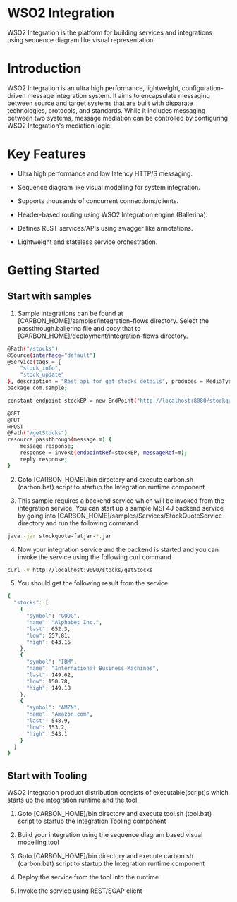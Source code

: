 # WSO2 Integration

WSO2 Integration is the platform for building services and integrations using sequence diagram like visual representation.

# Introduction

WSO2 Integration is an ultra high performance, lightweight, configuration-driven message integration system. It aims to encapsulate messaging between source and target systems that are built with disparate technologies, protocols, and standards. While it includes messaging between two systems, message mediation can be controlled by configuring WSO2 Integration's mediation logic.

# Key Features

* Ultra high performance and low latency  HTTP/S messaging.

* Sequence diagram like visual modelling for system integration.

* Supports thousands of concurrent connections/clients.

* Header-based routing using WSO2 Integration engine (Ballerina).

* Defines REST services/APIs using swagger like annotations.

* Lightweight and stateless service orchestration.


# Getting Started

## Start with samples

1) Sample integrations can be found at [CARBON_HOME]/samples/integration-flows directory. Select the passthrough.ballerina file and copy that to [CARBON_HOME]/deployment/integration-flows directory. 

```sh
@Path("/stocks")
@Source(interface="default")
@Service(tags = {
    "stock_info",
    "stock_update"
}, description = "Rest api for get stocks details", produces = MediaType.APPLICATION_JSON)
package com.sample;

constant endpoint stockEP = new EndPoint("http://localhost:8080/stockquote/all");

@GET
@PUT
@POST
@Path("/getStocks")
resource passthrough(message m) {
    message response;
    response = invoke(endpointRef=stockEP, messageRef=m);
    reply response;
}
```

2) Goto [CARBON_HOME]/bin directory and execute carbon.sh (carbon.bat) script to startup the Integration runtime component

3) This sample requires a backend service which will be invoked from the integration service. You can start up a sample MSF4J backend service by going into [CARBON_HOME]/samples/Services/StockQuoteService directory and run the following command
```sh
java -jar stockquote-fatjar-*.jar
```

4) Now your integration service and the backend is started and you can invoke the service using the following curl command
```sh
curl -v http://localhost:9090/stocks/getStocks
```

5) You should get the following result from the service
```sh
{
  "stocks": [
    {
      "symbol": "GOOG",
      "name": "Alphabet Inc.",
      "last": 652.3,
      "low": 657.81,
      "high": 643.15
    },
    {
      "symbol": "IBM",
      "name": "International Business Machines",
      "last": 149.62,
      "low": 150.78,
      "high": 149.18
    },
    {
      "symbol": "AMZN",
      "name": "Amazon.com",
      "last": 548.9,
      "low": 553.2,
      "high": 543.1
    }
  ]
}
```

## Start with Tooling
WSO2 Integration product distribution consists of executable(script)s which starts up the integration runtime and the tool. 

1) Goto [CARBON_HOME]/bin directory and execute tool.sh (tool.bat) script to startup the Integration Tooling component

2) Build your integration using the sequence diagram based visual modelling tool

3) Goto [CARBON_HOME]/bin directory and execute carbon.sh (carbon.bat) script to startup the Integration runtime component

4) Deploy the service from the tool into the runtime

5) Invoke the service using REST/SOAP client



